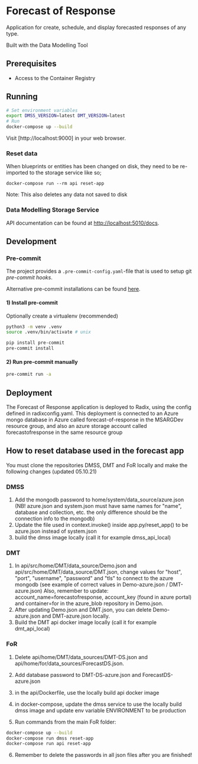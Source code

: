# Forecast of Response 

Application for create, schedule, and display forecasted responses of any type.

Built with the Data Modelling Tool

## Prerequisites
- Access to the Container Registry

## Running 

```bash
# Set environment variables
export DMSS_VERSION=latest DMT_VERSION=latest
# Run
docker-compose up --build
```

Visit [http://localhost:9000] in your web browser.

### Reset data

When blueprints or entities has been changed on disk, they need to be re-imported to the storage service like so;

```
docker-compose run --rm api reset-app
```
Note: This also deletes any data not saved to disk

### Data Modelling Storage Service

API documentation can be found at [http://localhost:5010/docs](http://localhost:5010/docs).

## Development 

### Pre-commit

The project provides a `.pre-commit-config.yaml`-file that is used to setup git _pre-commit hooks_.

Alternative pre-commit installations can be found [here](https://pre-commit.com/#install).

#### 1) Install pre-commit

Optionally create a virtualenv (recommended)
```bash
python3 -m venv .venv
source .venv/bin/activate # unix
```

```bash
pip install pre-commit
pre-commit install
```

#### 2) Run pre-commit manually
```bash
pre-commit run -a
```


## Deployment
The Forecast of Response application is deployed to Radix, using the config defined in radixconfig.yaml.
This deployment is connected to an Azure mongo database in Azure called forecast-of-response
 in the MSARGDev resource group, and also an azure storage account called forecastofresponse in the same resource group
## How to reset database used in the forecast app
You must clone the repositories DMSS, DMT and FoR locally and make the following changes (updated 05.10.21)

### DMSS
1. Add the mongodb password to home/system/data_source/azure.json
  (NB! azure.json and system.json must have same names for "name", database and collection, etc. the only difference should be the connection info to the mongodb)
2. Update the file used in context.invoke() inside app.py/reset_app() to be azure.json instead of system.json
3. build the dmss image locally (call it for example dmss_api_local)

### DMT
1. In api/src/home/DMT/data_source/Demo.json and api/src/home/DMT/data_source/DMT.json, change values for "host", "port", "username", "password" and "tls" to connect to the azure mongodb 
(see example of correct values in Demo-azure.json / DMT-azure.json)
Also, remember to update: account_name=forecastofresponse, account_key (found in azure portal) and container=for in the azure_blob repository in Demo.json.
2. After updating Demo.json and DMT.json, you can delete Demo-azure.json and DMT-azure.json locally.
3. Build the DMT api docker image locally (call it for example dmt_api_local)

### FoR
1. Delete api/home/DMT/data_sources/DMT-DS.json and api/home/for/data_sources/ForecastDS.json. 
2. Add database password to DMT-DS-azure.json and ForecastDS-azure.json
3. in the api/Dockerfile, use the locally build api docker image
4. in docker-compose, update the dmss service to use the locally build dmss image and update env variable ENVIRONMENT to be production

5. Run commands from the main FoR folder:
```bash
docker-compose up --build
docker-compose run dmss reset-app
docker-compose run api reset-app
```

6. Remember to delete the passwords in all json files after you are finished!
